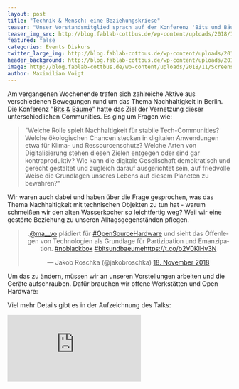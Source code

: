 ```yaml
---
layout: post
title: "Technik & Mensch: eine Beziehungskriese"
teaser: "Unser Vorstandsmitglied sprach auf der Konferenz 'Bits und Bäume'"
teaser_img_src: http://blog.fablab-cottbus.de/wp-content/uploads/2018/11/Screenshot-2018-11-19-13.51.17-1080x675.png
featured: false
categories: Events Diskurs
twitter_large_img: http://blog.fablab-cottbus.de/wp-content/uploads/2018/11/Screenshot-2018-11-19-13.51.17-1080x675.png
header_background: http://blog.fablab-cottbus.de/wp-content/uploads/2018/11/Screenshot-2018-11-19-13.51.17-1080x675.png
image: http://blog.fablab-cottbus.de/wp-content/uploads/2018/11/Screenshot-2018-11-19-13.51.17-1080x675.png
author: Maximilian Voigt
---
```

Am vergangenen Wochenende trafen sich zahlreiche Aktive aus verschiedenen Bewegungen rund um das Thema Nachhaltigkeit in Berlin. Die Konferenz "<a href="https://bits-und-baeume.org/de" rel="noopener" target="_blank">Bits & Bäume</a>" hatte das Ziel der Vernetzung dieser unterschiedlichen Communities. Es ging um Fragen wie:

<blockquote>"Welche Rolle spielt Nachhaltigkeit für stabile Tech-Communities? Welche ökologischen Chancen stecken in digitalen Anwendungen etwa für Klima- und Ressourcenschutz? Welche Arten von Digitalisierung stehen diesen Zielen entgegen oder sind gar kontraproduktiv? Wie kann die digitale Gesellschaft demokratisch und gerecht gestaltet und zugleich darauf ausgerichtet sein, auf friedvolle Weise die Grundlagen unseres Lebens auf diesem Planeten zu bewahren?"</blockquote>

Wir waren auch dabei und haben über die Frage gesprochen, was das Thema Nachhaltigkeit mit technischen Objekten zu tun hat - warum schmeißen wir den alten Wasserkocher so leichtfertig weg? Weil wir eine gestörte Beziehung zu unseren Alltagsgegenständen pflegen.

<center><blockquote class="twitter-tweet" data-lang="de"><p lang="de" dir="ltr">.<a href="https://twitter.com/ma__vo?ref_src=twsrc%5Etfw">@ma__vo</a> plädiert für <a href="https://twitter.com/hashtag/OpenSourceHardware?src=hash&amp;ref_src=twsrc%5Etfw">#OpenSourceHardware</a> und sieht das Offenlegen von Technologien als Grundlage für Partizipation und Emanzipation. <a href="https://twitter.com/hashtag/noblackbox?src=hash&amp;ref_src=twsrc%5Etfw">#noblackbox</a> <a href="https://twitter.com/hashtag/bitsundbaeume?src=hash&amp;ref_src=twsrc%5Etfw">#bitsundbaeume</a><a href="https://t.co/b2V0KlHv3N">https://t.co/b2V0KlHv3N</a></p>&mdash; Jakob Roschka (@jakobroschka) <a href="https://twitter.com/jakobroschka/status/1064132099651919873?ref_src=twsrc%5Etfw">18. November 2018</a></blockquote></center>
<script async src="https://platform.twitter.com/widgets.js" charset="utf-8"></script>


Um das zu ändern, müssen wir an unseren Vorstellungen arbeiten und die Geräte aufschrauben. Dafür brauchen wir offene Werkstätten und Open Hardware:

Viel mehr Details gibt es in der Aufzeichnung des Talks:

<div class="video"><iframe  src="https://media.ccc.de/v/bub2018-116-technik_entdecken_-_durch_offene_werkstatten_projekte/oembed" frameborder="0" allowfullscreen></iframe></div>




